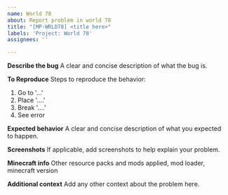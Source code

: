 ```yaml
---
name: World 78
about: Report problem in world 78
title: "[MP-WRLD78] <title here>"
labels: 'Project: World 78'
assignees: ''

---
```


**Describe the bug**
A clear and concise description of what the bug is.

**To Reproduce**
Steps to reproduce the behavior:
1. Go to '...'
2. Place '....'
3. Break '....'
4. See error

**Expected behavior**
A clear and concise description of what you expected to happen.

**Screenshots**
If applicable, add screenshots to help explain your problem.

**Minecraft info**
Other resource packs and mods applied, mod loader, minecraft version

**Additional context**
Add any other context about the problem here.

